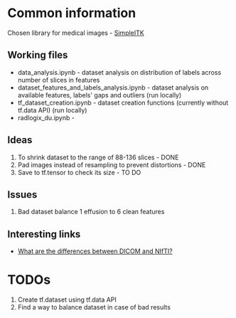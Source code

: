 # Common information
Chosen library for medical images - [SimpleITK](https://simpleitk.org/about.html)

## Working files
- data_analysis.ipynb - dataset analysis on distribution of labels across number of slices in features
- dataset_features_and_labels_analysis.ipynb - dataset analysis on available features, labels' gaps and outliers (run locally)
- tf_dataset_creation.ipynb - dataset creation functions (currently without tf.data API) (run locally)
- radlogix_du.ipynb - 

## Ideas
1. To shrink dataset to the range of 88-136 slices - DONE
2. Pad images instead of resampling to prevent distortions - DONE
3. Save to tf.tensor to check its size - TO DO

## Issues
1. Bad dataset balance 1 effusion to 6 clean features

## Interesting links
- [What are the differences between DICOM and NIfTI?](https://encord.com/blog/whats-the-difference-between-dicom-and-nifti/)

# TODOs
1. Create tf.dataset using tf.data API
3. Find a way to balance dataset in case of bad results

